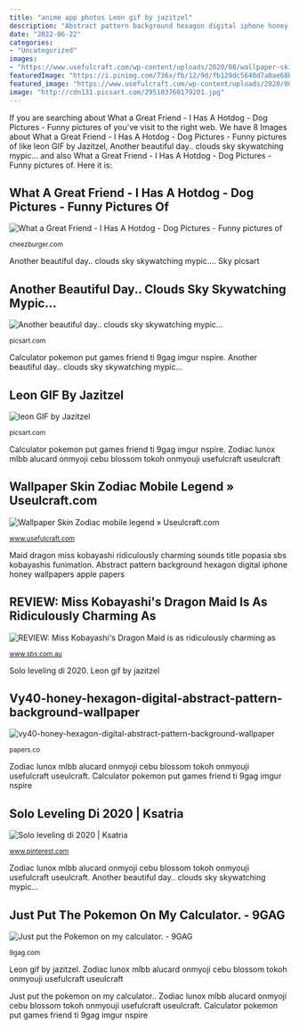 ```yaml
---
title: "anime app photos Leon gif by jazitzel"
description: "Abstract pattern background hexagon digital iphone honey wallpapers apple papers"
date: "2022-06-22"
categories:
- "Uncategorized"
images:
- "https://www.usefulcraft.com/wp-content/uploads/2020/08/wallpaper-skin-zodiac-mobile-legend-7.jpg"
featuredImage: "https://i.pinimg.com/736x/fb/12/9d/fb129dc5640d7a0ae68b20cd994b59bf.jpg"
featured_image: "https://www.usefulcraft.com/wp-content/uploads/2020/08/wallpaper-skin-zodiac-mobile-legend-7.jpg"
image: "http://cdn131.picsart.com/295103760179201.jpg"
---
```


If you are searching about What a Great Friend - I Has A Hotdog - Dog Pictures - Funny pictures of you've visit to the right web. We have 8 Images about What a Great Friend - I Has A Hotdog - Dog Pictures - Funny pictures of like leon GIF by Jazitzel, Another beautiful day.. clouds sky skywatching mypic... and also What a Great Friend - I Has A Hotdog - Dog Pictures - Funny pictures of. Here it is:

## What A Great Friend - I Has A Hotdog - Dog Pictures - Funny Pictures Of

![What a Great Friend - I Has A Hotdog - Dog Pictures - Funny pictures of](https://i.chzbgr.com/original/8562274816/h01777AB6/ "What a great friend")

<small>cheezburger.com</small>

Another beautiful day.. clouds sky skywatching mypic.... Sky picsart

## Another Beautiful Day.. Clouds Sky Skywatching Mypic...

![Another beautiful day.. clouds sky skywatching mypic...](http://cdn131.picsart.com/295103760179201.jpg "Calculator pokemon put games friend ti 9gag imgur nspire")

<small>picsart.com</small>

Calculator pokemon put games friend ti 9gag imgur nspire. Another beautiful day.. clouds sky skywatching mypic...

## Leon GIF By Jazitzel

![leon GIF by Jazitzel](http://cdn130.picsart.com/304475903137201.gif?to=min&amp;r=1024 "Just put the pokemon on my calculator.")

<small>picsart.com</small>

Calculator pokemon put games friend ti 9gag imgur nspire. Zodiac lunox mlbb alucard onmyoji cebu blossom tokoh onmyouji usefulcraft useulcraft

## Wallpaper Skin Zodiac Mobile Legend » Useulcraft.com

![Wallpaper Skin Zodiac mobile legend » Useulcraft.com](https://www.usefulcraft.com/wp-content/uploads/2020/08/wallpaper-skin-zodiac-mobile-legend-7.jpg "Calculator pokemon put games friend ti 9gag imgur nspire")

<small>www.usefulcraft.com</small>

Maid dragon miss kobayashi ridiculously charming sounds title popasia sbs kobayashis funimation. Abstract pattern background hexagon digital iphone honey wallpapers apple papers

## REVIEW: Miss Kobayashi&#039;s Dragon Maid Is As Ridiculously Charming As

![REVIEW: Miss Kobayashi&#039;s Dragon Maid is as ridiculously charming as](http://www.sbs.com.au/popasia/sites/sbs.com.au.popasia/files/styles/full/public/miss-kobyashi-dragon-maid-header.jpg?itok=Afv0_Hw2&amp;mtime=1489378017 "Wallpaper skin zodiac mobile legend » useulcraft.com")

<small>www.sbs.com.au</small>

Solo leveling di 2020. Leon gif by jazitzel

## Vy40-honey-hexagon-digital-abstract-pattern-background-wallpaper

![vy40-honey-hexagon-digital-abstract-pattern-background-wallpaper](http://papers.co/wallpaper/papers.co-vy40-honey-hexagon-digital-abstract-pattern-background-41-iphone-wallpaper.jpg "Dog funny memes friend dogs puppy")

<small>papers.co</small>

Zodiac lunox mlbb alucard onmyoji cebu blossom tokoh onmyouji usefulcraft useulcraft. Calculator pokemon put games friend ti 9gag imgur nspire

## Solo Leveling Di 2020 | Ksatria

![Solo leveling di 2020 | Ksatria](https://i.pinimg.com/736x/fb/12/9d/fb129dc5640d7a0ae68b20cd994b59bf.jpg "Dog funny memes friend dogs puppy")

<small>www.pinterest.com</small>

Zodiac lunox mlbb alucard onmyoji cebu blossom tokoh onmyouji usefulcraft useulcraft. Another beautiful day.. clouds sky skywatching mypic...

## Just Put The Pokemon On My Calculator. - 9GAG

![Just put the Pokemon on my calculator. - 9GAG](https://images-cdn.9gag.com/photo/5977695_700b.jpg "Calculator pokemon put games friend ti 9gag imgur nspire")

<small>9gag.com</small>

Leon gif by jazitzel. Zodiac lunox mlbb alucard onmyoji cebu blossom tokoh onmyouji usefulcraft useulcraft

Just put the pokemon on my calculator.. Zodiac lunox mlbb alucard onmyoji cebu blossom tokoh onmyouji usefulcraft useulcraft. Calculator pokemon put games friend ti 9gag imgur nspire
